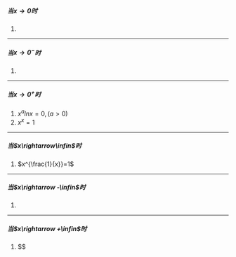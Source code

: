 ##### 当$x\rightarrow0$时

1. 

---

##### 当$x\rightarrow 0^-$时

1. 

---

##### 当$x\rightarrow 0^+$时
1. $x^alnx=0,(a>0)$
2. $x^x=1$

---
##### 当$x\rightarrow\infin$时

1. $x^{\frac{1}{x}}=1$

---

##### 当$x\rightarrow -\infin$时

1. 

---

##### 当$x\rightarrow +\infin$时

1. $$
